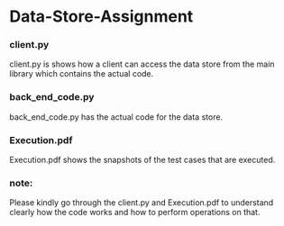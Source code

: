 # Data-Store-Assignment
### client.py
client.py is shows how a client can access the data store from the main library which contains the actual code.
### back_end_code.py
back_end_code.py  has the actual code for the data store.
### Execution.pdf
Execution.pdf shows the snapshots of the test cases that are executed.
### note:
Please kindly go through the client.py and Execution.pdf to understand clearly how the code works and how to perform operations on that.
